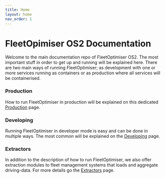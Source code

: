```yaml
---
title: Home
layout: home
nav_order: 1
---
```


# FleetOpimiser OS2 Documentation

Welcome to the main documentation repo of FleetOptimiser OS2. The most important stuff in order to get up and running will be explained here.
There are two main ways of running FleetOptimiser; as development with one or more services running as containers or as production where all services will be containerised.

### Production
How to run FleetOptimiser in production will be explained on this dedicated [Production] page.

### Developing
Running FleetOptimiser in developer mode is easy and can be done in multiple ways. The most common will be explained on the [Developing] page.

### Extractors
In addition to the description of how to run FleetOptimiser, we also offer extraction modules to fleet management systems that loads and aggregate driving-data. 
For more details go the [Extractors] page.

[Extractors]: extractors.html
[Production]: production.html
[Developing]: developing.html
